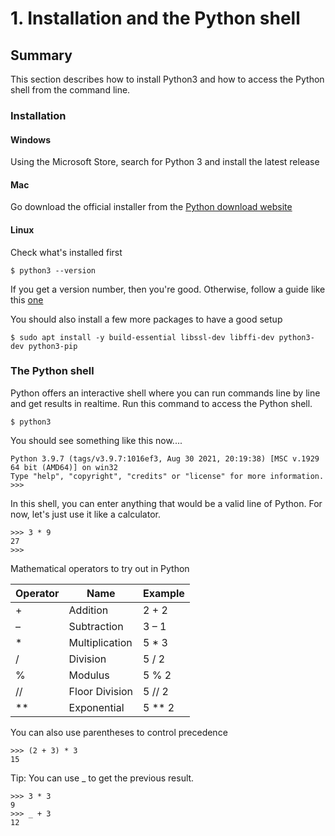 # 1. Installation and the Python shell

## Summary
This section describes how to install Python3 and how to access the Python shell from the command line. 

### Installation
#### Windows
Using the Microsoft Store, search for Python 3 and install the latest release
#### Mac
Go download the official installer from the [Python download website](https://www.python.org/downloads/)
#### Linux
Check what's installed first
```
$ python3 --version 
```
If you get a version number, then you're good. Otherwise, follow a guide like this [one](https://docs.python-guide.org/starting/install3/linux/) 

You should also install a few more packages to have a good setup
```
$ sudo apt install -y build-essential libssl-dev libffi-dev python3-dev python3-pip
```

###  The Python shell
Python offers an interactive shell where you can run commands line by line and get results in realtime. Run this command to access the Python shell.
```
$ python3
```
You should see something like this now....
```
Python 3.9.7 (tags/v3.9.7:1016ef3, Aug 30 2021, 20:19:38) [MSC v.1929 64 bit (AMD64)] on win32
Type "help", "copyright", "credits" or "license" for more information.
>>>
```
In this shell, you can enter anything that would be a valid line of Python. For now, let's just use it like a calculator.
```
>>> 3 * 9
27
>>> 
```
Mathematical operators to try out in Python

| Operator    |   Name         |  Example   |
| ----------- | -------------- | ---------- |
|     +       | Addition       |   2 + 2    |
|     –	      | Subtraction    |   3 – 1    |
|     *       | Multiplication |   5 * 3    |
|     /       | Division       |   5 / 2    |
|     %       | Modulus        |   5 % 2    |
|     //      | Floor Division |   5 // 2   |
|     **      | Exponential    |   5 ** 2   |

You can also use parentheses to control precedence
```
>>> (2 + 3) * 3
15
```
Tip: You can use _ to get the previous result.
```
>>> 3 * 3
9
>>> _ + 3
12
```